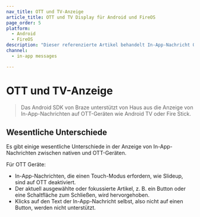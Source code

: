 ```yaml
---
nav_title: OTT und TV-Anzeige
article_title: OTT und TV Display für Android und FireOS
page_order: 5
platform: 
  - Android
  - FireOS
description: "Dieser referenzierte Artikel behandelt In-App-Nachricht OTT-Anzeigeinformationen für Ihre Android- oder FireOS-Anwendung."
channel:
  - in-app messages

---
```


# OTT und TV-Anzeige

> Das Android SDK von Braze unterstützt von Haus aus die Anzeige von In-App-Nachrichten auf OTT-Geräten wie Android TV oder Fire Stick.

## Wesentliche Unterschiede

Es gibt einige wesentliche Unterschiede in der Anzeige von In-App-Nachrichten zwischen nativen und OTT-Geräten.

Für OTT Geräte:

* In-App-Nachrichten, die einen Touch-Modus erfordern, wie Slideup, sind auf OTT deaktiviert.
* Der aktuell ausgewählte oder fokussierte Artikel, z. B. ein Button oder eine Schaltfläche zum Schließen, wird hervorgehoben.
* Klicks auf den Text der In-App-Nachricht selbst, also nicht auf einen Button, werden nicht unterstützt.

